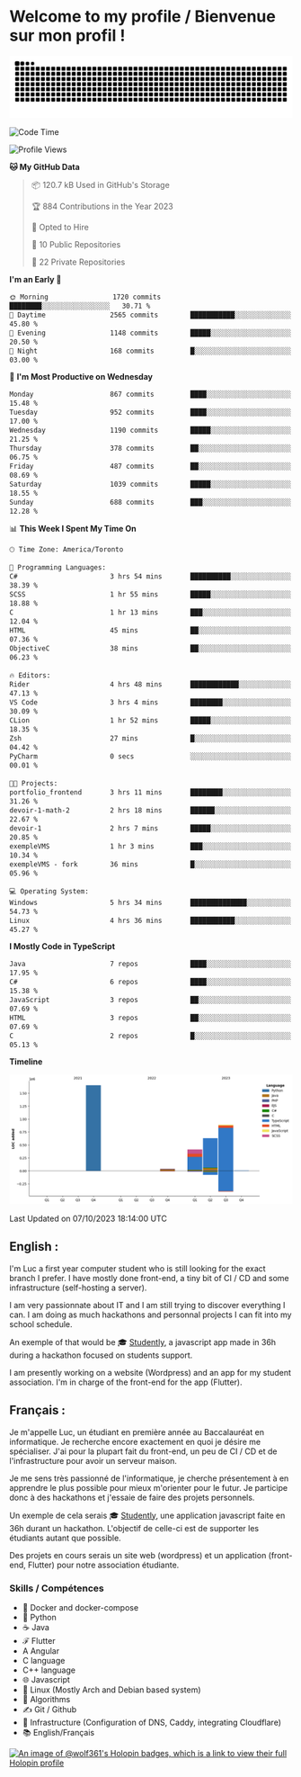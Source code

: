# Welcome to my profile / Bienvenue sur mon profil !

![snake gif](https://github.com/wolf-361/wolf-361/blob/output/github-contribution-grid-snake.svg)

<!--START_SECTION:waka-->
![Code Time](http://img.shields.io/badge/Code%20Time-392%20hrs%2034%20mins-blue)

![Profile Views](http://img.shields.io/badge/Profile%20Views-0-blue)

**🐱 My GitHub Data** 

> 📦 120.7 kB Used in GitHub's Storage 
 > 
> 🏆 884 Contributions in the Year 2023
 > 
> 💼 Opted to Hire
 > 
> 📜 10 Public Repositories 
 > 
> 🔑 22 Private Repositories 
 > 
**I'm an Early 🐤** 

```text
🌞 Morning                1720 commits        ████████░░░░░░░░░░░░░░░░░   30.71 % 
🌆 Daytime                2565 commits        ███████████░░░░░░░░░░░░░░   45.80 % 
🌃 Evening                1148 commits        █████░░░░░░░░░░░░░░░░░░░░   20.50 % 
🌙 Night                  168 commits         █░░░░░░░░░░░░░░░░░░░░░░░░   03.00 % 
```
📅 **I'm Most Productive on Wednesday** 

```text
Monday                   867 commits         ████░░░░░░░░░░░░░░░░░░░░░   15.48 % 
Tuesday                  952 commits         ████░░░░░░░░░░░░░░░░░░░░░   17.00 % 
Wednesday                1190 commits        █████░░░░░░░░░░░░░░░░░░░░   21.25 % 
Thursday                 378 commits         ██░░░░░░░░░░░░░░░░░░░░░░░   06.75 % 
Friday                   487 commits         ██░░░░░░░░░░░░░░░░░░░░░░░   08.69 % 
Saturday                 1039 commits        █████░░░░░░░░░░░░░░░░░░░░   18.55 % 
Sunday                   688 commits         ███░░░░░░░░░░░░░░░░░░░░░░   12.28 % 
```


📊 **This Week I Spent My Time On** 

```text
🕑︎ Time Zone: America/Toronto

💬 Programming Languages: 
C#                       3 hrs 54 mins       ██████████░░░░░░░░░░░░░░░   38.39 % 
SCSS                     1 hr 55 mins        █████░░░░░░░░░░░░░░░░░░░░   18.88 % 
C                        1 hr 13 mins        ███░░░░░░░░░░░░░░░░░░░░░░   12.04 % 
HTML                     45 mins             ██░░░░░░░░░░░░░░░░░░░░░░░   07.36 % 
ObjectiveC               38 mins             ██░░░░░░░░░░░░░░░░░░░░░░░   06.23 % 

🔥 Editors: 
Rider                    4 hrs 48 mins       ████████████░░░░░░░░░░░░░   47.13 % 
VS Code                  3 hrs 4 mins        ████████░░░░░░░░░░░░░░░░░   30.09 % 
CLion                    1 hr 52 mins        █████░░░░░░░░░░░░░░░░░░░░   18.35 % 
Zsh                      27 mins             █░░░░░░░░░░░░░░░░░░░░░░░░   04.42 % 
PyCharm                  0 secs              ░░░░░░░░░░░░░░░░░░░░░░░░░   00.01 % 

🐱‍💻 Projects: 
portfolio_frontend       3 hrs 11 mins       ████████░░░░░░░░░░░░░░░░░   31.26 % 
devoir-1-math-2          2 hrs 18 mins       ██████░░░░░░░░░░░░░░░░░░░   22.67 % 
devoir-1                 2 hrs 7 mins        █████░░░░░░░░░░░░░░░░░░░░   20.85 % 
exempleVMS               1 hr 3 mins         ███░░░░░░░░░░░░░░░░░░░░░░   10.34 % 
exempleVMS - fork        36 mins             █░░░░░░░░░░░░░░░░░░░░░░░░   05.96 % 

💻 Operating System: 
Windows                  5 hrs 34 mins       ██████████████░░░░░░░░░░░   54.73 % 
Linux                    4 hrs 36 mins       ███████████░░░░░░░░░░░░░░   45.27 % 
```

**I Mostly Code in TypeScript** 

```text
Java                     7 repos             ████░░░░░░░░░░░░░░░░░░░░░   17.95 % 
C#                       6 repos             ████░░░░░░░░░░░░░░░░░░░░░   15.38 % 
JavaScript               3 repos             ██░░░░░░░░░░░░░░░░░░░░░░░   07.69 % 
HTML                     3 repos             ██░░░░░░░░░░░░░░░░░░░░░░░   07.69 % 
C                        2 repos             █░░░░░░░░░░░░░░░░░░░░░░░░   05.13 % 
```



**Timeline**

![Lines of Code chart](https://raw.githubusercontent.com/wolf-361/wolf-361/main/assets/bar_graph.png)


 Last Updated on 07/10/2023 18:14:00 UTC
<!--END_SECTION:waka-->

## English : 

I'm Luc a first year computer student who is still looking for the exact branch I prefer. I have mostly done front-end, a tiny bit of CI / CD and some infrastructure (self-hosting a server).

I am very passionnate about IT and I am still trying to discover everything I can. I am doing as much hackathons and personnal projects I can fit into my school schedule.

An exemple of that would be 🎓 [Studently](https://github.com/wolf-361/Studently-CodeJam12), a javascript app made in 36h during a hackathon focused on students support.

I am presently working on a website (Wordpress) and an app for my student association. I'm in charge of the front-end for the app (Flutter).

## Français :

Je m'appelle Luc, un étudiant en première année au Baccalauréat en informatique. Je recherche encore exactement en quoi je désire me spécialiser. J'ai pour la plupart fait du front-end, un peu de CI / CD et de l'infrastructure pour avoir un serveur maison.

Je me sens très passionné de l'informatique, je cherche présentement à en apprendre le plus possible pour mieux m'orienter pour le futur. Je participe donc à des hackathons et j'essaie de faire des projets personnels.

Un exemple de cela serais 🎓 [Studently](https://github.com/wolf-361/Studently-CodeJam12), une application javascript faite en 36h durant un hackathon. L'objectif de celle-ci est de supporter les étudiants autant que possible.

Des projets en cours serais un site web (wordpress) et un application (front-end, Flutter) pour notre association étudiante.

###  Skills / Compétences

* 🐋 Docker and docker-compose
* 🐍 Python
* ☕ Java
* ℱ Flutter
* A Angular
* C language
* C++ language
* 🌐 Javascript
* 🐧 Linux (Mostly Arch and Debian based system)
* 🧩 Algorithms
* ✍️ Git / Github
* 📜 Infrastructure (Configuration of DNS, Caddy, integrating Cloudflare)
* 📚 English/Français

[![An image of @wolf361's Holopin badges, which is a link to view their full Holopin profile](https://holopin.me/wolf361)](https://holopin.io/@wolf361)


